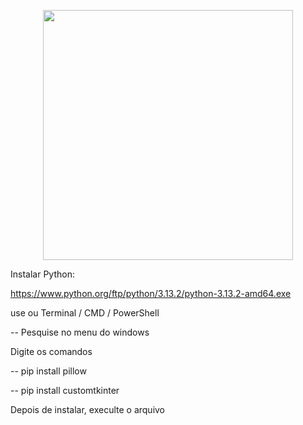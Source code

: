 <p align='center'>
<img src="https://github.com/user-attachments/assets/0756a623-f2c8-40f8-8590-25840003b198" height="400" />
</p>

Instalar Python:

https://www.python.org/ftp/python/3.13.2/python-3.13.2-amd64.exe

use ou Terminal / CMD / PowerShell

-- Pesquise no menu do windows

Digite os comandos

-- pip install pillow

-- pip install customtkinter

Depois de instalar, execulte o arquivo
